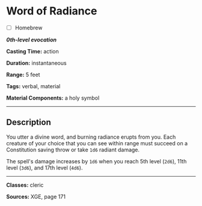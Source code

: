 # Word of Radiance

- [ ] Homebrew

***0th-level evocation***

**Casting Time:** action

**Duration:** instantaneous

**Range:** 5 feet

**Tags:** verbal, material

**Material Components:** a holy symbol

---

## Description
You utter a divine word, and burning radiance erupts from you. Each creature of your choice that you can see within range must succeed on a Constitution saving throw or take `1d6` radiant damage.

The spell's damage increases by `1d6` when you reach 5th level (`2d6`), 11th level (`3d6`), and 17th level (`4d6`).

---

**Classes:** cleric

**Sources:** XGE, page 171
